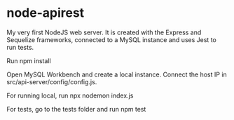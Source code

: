 # node-apirest
My very first NodeJS web server. It is created with the Express and Sequelize frameworks, connected to a MySQL instance and uses Jest to run tests.


Run npm install

Open MySQL Workbench and create a local instance. Connect the host IP in src/api-server/config/config.js.

For running local, run npx nodemon index.js

For tests, go to the tests folder and run npm test
